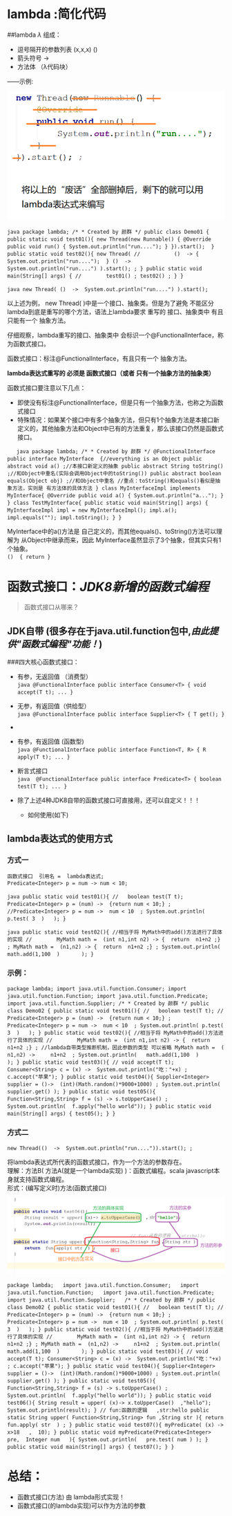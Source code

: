 # lambda :简化代码

##lambda   *λ*   组成：
- 逗号隔开的参数列表   (x,x,x)     ()  
- 箭头符号   ->  
- 方法体 （λ代码块）  

——示例:  

![1583460022040](jdk8.assets/1583460022040.png)

`
    java
    package lambda;
    /*
     * Created by 颜群
    */
public class Demo01 {
    public static void test01(){
        new Thread(new Runnable() {
            @Override
            public void run() {
                System.out.println("run....");
            }
        }).start(); 
    }
    public static void test02(){
        new Thread(
//           ()  -> { System.out.println("run....");  }
             ()  ->  System.out.println("run....")
        ).start(); ;
    }
    public static void main(String[] args) {
//        test01() ;
          test02() ;
    }
}
`

`java
    new Thread(
            ()  ->  System.out.println("run....")
    ).start();
`

以上述为例， new Thread(  )中是一个接口、抽象类。但是为了避免  不能区分 lambda到底是重写的哪个方法，语法上lambda要求 重写的 接口、抽象类中  有且只能有一个 抽象方法。 

仔细观察，lambda重写的接口、抽象类中 会标识一个@FunctionalInterface，称为函数式接口。  

函数式接口：标注@FunctionalInterface，有且只有一个 抽象方法。  

**lambda表达式重写的 必须是 函数式接口（或者 只有一个抽象方法的抽象类）**  

函数式接口要注意以下几点：
- 即使没有标注@FunctionalInterface，但是只有一个抽象方法，也称之为函数式接口  
- 特殊情况：如果某个接口中有多个抽象方法，但只有1个抽象方法是本接口新定义的，其他抽象方法和Object中已有的方法重复，那么该接口仍然是函数式接口。  

`   
    java
    package lambda;
    /*
     * Created by 颜群
    */
    @FunctionalInterface
    public interface MyInterface  {//everything is an Object
        public abstract void a() ;//本接口新定义的抽象
        public abstract String toString() ;//和Object中重名(实际会调用Object中的toString())
        public abstract boolean equals(Object obj) ;//和Object中重名
        //重点：toString()和equals()看似是抽象方法，实则是 有方法体的具体方法
    }
    class MyInterfaceImpl implements  MyInterface{
        @Override
        public void a() {
            System.out.println("a...");
        }
    }
    class TestMyInterface{
        public static void main(String[] args) {
            MyInterfaceImpl impl = new MyInterfaceImpl();
            impl.a();
            impl.equals("");
            impl.toString();
        }
    }
`

MyInterface中的a()方法是 自己定义的，而其他equals()、toString()方法可以理解为 从Object中继承而来，因此 MyInterface虽然显示了3个抽象，但其实只有1个抽象。  
`()  { return }`


# 函数式接口：_**JDK8新增的函数式编程**_
>函数式接口从哪来？  

## JDK自带 (很多存在于**java.util.function**包中,_由此提供"函数式编程"功能！_)

###四大核心函数式接口：

- 有参，无返回值  （消费型）  
  `java
  @FunctionalInterface
  public interface Consumer<T> {
      void accept(T t);
      ...
  }
  `

- 无参，有返回值（供给型）  
  `java
    @FunctionalInterface
    public interface Supplier<T> {
      T get();
}
  `
- 
- 有参，有返回值  (函数型)  
`java
  @FunctionalInterface
  public interface Function<T, R> {
      R apply(T t);
      ...
  }
  `

- 断言式接口  
`java 
  @FunctionalInterface
  public interface Predicate<T> {
      boolean test(T t);
      ...
  }
`
- 除了上述4种JDK8自带的函数式接口可直接用，还可以自定义！！！
  - 如何使用(如下)

## lambda表达式的使用方式

### 方式一
    函数式接口  引用名 =  lambda表达式;
    Predicate<Integer> p = num -> num < 10;

`java
    public static void test01(){
        //   boolean test(T t);
        Predicate<Integer> p = (num) ->  {return num < 10;} ;
        //Predicate<Integer> p = num ->  num < 10  ;
        System.out.println( p.test( 3  )   );
    }
`

`java
    public static void test02(){
        //相当于将 MyMath中的add()方法进行了具体的实现
//        MyMath math =  (int n1,int n2) -> {  return  n1+n2 ;} ;
        MyMath math =  (n1,n2) -> {  return  n1+n2 ;} ;
        System.out.println(   math.add(1,100  )       );
    }
`

### 示例：
`
    package lambda;
    import java.util.function.Consumer;
    import java.util.function.Function;
    import java.util.function.Predicate;
    import java.util.function.Supplier;
    /*
     * Created by 颜群
     */
    public class Demo02 {
        public static void test01(){
            //   boolean test(T t);
    //        Predicate<Integer> p = (num) ->  {return num < 10;} ;
            Predicate<Integer> p = num ->  num < 10  ;
            System.out.println( p.test( 3  )   );
        }
        public static void test02(){
            //相当于将 MyMath中的add()方法进行了具体的实现
    //        MyMath math =  (int n1,int n2) -> {  return  n1+n2 ;} ;
             //lambda自带类型推断机制，因此参数的类型 可以省略
            MyMath math =  ( n1,n2) ->     n1+n2  ;
            System.out.println(   math.add(1,100  )       );
        }
        public static void test03(){
            // void accept(T t);
            Consumer<String> c = (x) ->  System.out.println("吃："+x) ;
            c.accept("苹果");
        }
        public static void test04(){
            Supplier<Integer> supplier = ()->  (int)(Math.random()*9000+1000) ;
            System.out.println(   supplier.get() );
        }
        public static void test05(){
            Function<String,String> f = (s) -> s.toUpperCase() ;
            System.out.println(  f.apply("hello world"));
        }
            public static void main(String[] args) {
            test05();
        }
    }
`

### 方式二
`
    new Thread(()  ->  System.out.println("run....")).start(); ;
`

将lambda表达式所代表的函数式接口，作为一个方法的参数存在。  
理解：方法B( 方法A(就是一个lambda实现) )：函数式编程。scala  javascript本身就支持函数式编程。  
形式：(编写定义时)方法(函数式接口)  

![1583469965192](jdk8.assets/1583469965192.png)

`
package lambda;  
import java.util.function.Consumer;  
import java.util.function.Function;  
import java.util.function.Predicate;  
import java.util.function.Supplier;  
    /*
     * Created by 颜群
     */
    public class Demo02 {
        public static void test01(){
            //   boolean test(T t);
    //        Predicate<Integer> p = (num) ->  {return num < 10;} ;
            Predicate<Integer> p = num ->  num < 10  ;
            System.out.println( p.test( 3  )   );
        }
    public static void test02(){
        //相当于将 MyMath中的add()方法进行了具体的实现
//        MyMath math =  (int n1,int n2) -> {  return  n1+n2 ;} ;
        MyMath math =  (n1,n2) ->     n1+n2  ;
        System.out.println(   math.add(1,100  )       );
    }
    public static void test03(){
        // void accept(T t);
        Consumer<String> c = (x) ->  System.out.println("吃："+x) ;
        c.accept("苹果");
    }
    public static void test04(){
        Supplier<Integer> supplier = ()->  (int)(Math.random()*9000+1000) ;
        System.out.println(   supplier.get() );
    }
    public static void test05(){
        Function<String,String> f = (s) -> s.toUpperCase() ;
        System.out.println(  f.apply("hello world"));
    }
    public static void test06(){
        String result = upper( (x)-> x.toUpperCase()  ,"hello");
        System.out.println(result);
    }
                                                // fun:函数的逻辑   ,str:hello
    public static String upper( Function<String,String> fun ,String str ){
        return  fun.apply( str  ) ;
    }
    public static void test07(){
        myPredicate( (x) -> x>18   ,  10);
    }
    public static void myPredicate(Predicate<Integer> pre,  Integer num   ){
        System.out.println(   pre.test( num ) );
    }
        public static void main(String[] args) {
        test07();
    }
}
`

# 总结：
- 函数式接口(方法) 由 lambda形式实现！
- 函数式接口(的lambda实现)可以作为方法的参数


